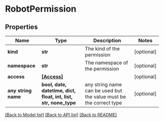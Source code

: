 # RobotPermission


## Properties
Name | Type | Description | Notes
------------ | ------------- | ------------- | -------------
**kind** | **str** | The kind of the permission | [optional] 
**namespace** | **str** | The namespace of the permission | [optional] 
**access** | [**[Access]**](Access.md) |  | [optional] 
**any string name** | **bool, date, datetime, dict, float, int, list, str, none_type** | any string name can be used but the value must be the correct type | [optional]

[[Back to Model list]](../README.md#documentation-for-models) [[Back to API list]](../README.md#documentation-for-api-endpoints) [[Back to README]](../README.md)


